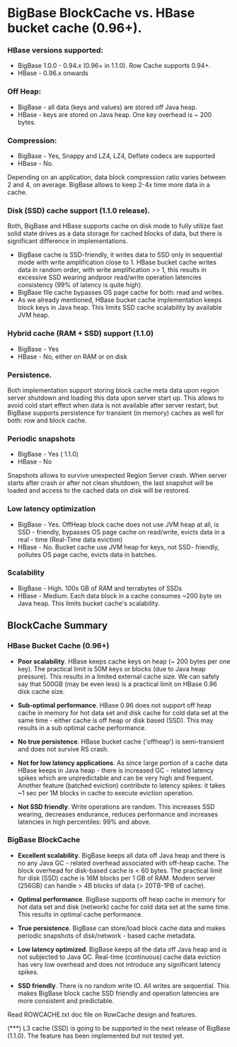 BigBase BlockCache vs. HBase bucket cache (0.96+). 
======

### HBase versions supported:

* BigBase 1.0.0 - 0.94.x (0.96+ in 1.1.0). Row Cache supports 0.94+. 
* HBase   - 0.96.x onwards

### Off Heap:

* BigBase - all data (keys and values) are stored off Java heap.
* HBase   - keys are stored on Java heap. One key overhead is ~ 200 bytes.

### Compression:

* BigBase - Yes, Snappy and LZ4, LZ4, Deflate codecs are supported
* HBase   - No. 

Depending on an application, data block compression ratio varies between 2 and 4, on average. BigBase allows to keep 2-4x time
more data in a cache.

### Disk (SSD) cache support (1.1.0 release). 

Both, BigBase and HBase supports cache on disk mode to fully utilize fast solid state drives as a data storage for cached blocks
of data, but there is significant difference in implementations.

* BigBase cache is SSD-friendly, it writes data to SSD only in sequential mode with write amplification close to 1. HBase bucket cache writes data in random order, with write amplification >> 1, this results in excessive SSD wearing andpoor read/write operation latencies consistency (99% of latency is quite high).
* BigBase file cache bypasses OS page cache for both: read and writes. 
* As we already mentioned, HBase bucket cache implementation keeps block keys in Java heap. This limits SSD cache scalability by available JVM heap. 
   
### Hybrid cache (RAM + SSD) support (1.1.0)

* BigBase - Yes
* HBase   - No, either on RAM or on disk        

### Persistence.

Both implementation support storing block cache meta data upon region server shutdown and loading this data upon server start up.
This allows to avoid cold start effect when data is not available after server restart, but BigBase supports persistence for transient 
(in memory) caches as well for both: row and block cache.

### Periodic snapshots

* BigBase - Yes ( 1.1.0)
* HBase - No

Snapshots allows to survive unexpected Region Server crash. When server starts after crash or after not clean shutdown, 
the last snapshot will be loaded and access to the cached data on disk will be restored.

### Low latency optimization

* BigBase - Yes. OffHeap block cache does not use JVM heap at all, is SSD - friendly, bypasses OS page cache on read/write,
          evicts data in a real - time (Real-Time data eviction)
* HBase   - No.  Bucket cache use JVM heap for keys, not SSD- friendly, pollutes OS page cache, evicts data in batches.

### Scalability 

* BigBase  - High. 100s GB of RAM and terrabytes of SSDs
* HBase    - Medium. Each data block in a cache consumes ~200 byte on Java heap. This limits bucket cache's scalability. 


## BlockCache Summary

### HBase Bucket Cache (0.96+)

* **Poor scalability**. HBase keeps cache keys on heap (~ 200 bytes per one key). The practical limit is 50M keys or blocks 
(due to Java heap pressure). This results in a limited external cache size. We can safely say that 500GB (may be even less) 
is a practical limit on HBase 0.96 disk cache size.

* **Sub-optimal performance**. HBase 0.96 does not support off heap cache in memory for hot data set and disk cache for cold data set at the same time - either cache is off heap or disk based (SSD). This may results in a sub optimal cache performance. 

* **No true persistence**.  HBase bucket cache ('offheap') is semi-transient and does not survive RS crash.

* **Not for low latency applications**. As since large portion of a cache data HBase keeps in Java heap - there is increased GC - related latency spikes 
which are unpredictable and can be very high and frequent. Another feature (batched eviction) contribute to latency spikes: 
it takes ~1 sec per 1M blocks in cache to execute eviction operation. 

* **Not SSD friendly**. Write operations are random. This increases SSD wearing, decreases endurance, reduces performance and increases latencies 
in high percentiles: 99% and above. 
 
### BigBase BlockCache

* **Excellent scalability**. BigBase keeps all data off Java heap and there is no any Java GC - related overhead associated with off-heap cache. 
The block overhead for disk-based cache is < 60 bytes. The practical limit for disk (SSD) cache is 16M blocks per 1 GB of RAM. 
Modern server (256GB) can handle   > 4B blocks of data (> 20TB-1PB of cache).

* **Optimal performance**. BigBase supports off heap cache in memory for hot data set and disk (network) cache for cold data set at the same time. 
This results in optimal cache performance. 

* **True persistence**. BigBase can store/load block cache data and makes periodic snapshots of disk/network - based cache metadata.

* **Low latency optimized**. BigBase  keeps all the data off Java heap and is not subjected to Java GC. Real-time (continuous) cache data eviction 
has very low overhead and does not introduce any significant latency spikes.

* **SSD friendly**. There is no random write IO. All writes are sequential. This makes BigBase block cache SSD friendly and operation latencies
 are more consistent and predictable.


Read ROWCACHE.txt doc file on RowCache design and features.

(***) L3 cache (SSD) is going to be supported in the next release of BigBase (1.1.0). The feature has been implemented but not tested yet. 

 

 





